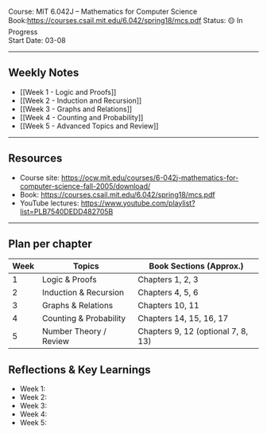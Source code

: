 

Course: MIT 6.042J – Mathematics for Computer Science  
Book:https://courses.csail.mit.edu/6.042/spring18/mcs.pdf
Status: 🟡 In Progress  
Start Date:  03-08

---

## Weekly Notes

- [[Week 1 - Logic and Proofs]]
- [[Week 2 - Induction and Recursion]]
- [[Week 3 - Graphs and Relations]]
- [[Week 4 - Counting and Probability]]
- [[Week 5 - Advanced Topics and Review]]

---

## Resources

- Course site: https://ocw.mit.edu/courses/6-042j-mathematics-for-computer-science-fall-2005/download/
- Book: https://courses.csail.mit.edu/6.042/spring18/mcs.pdf
- YouTube lectures: https://www.youtube.com/playlist?list=PLB7540DEDD482705B

---

## Plan per chapter

| Week | Topics                 | Book Sections (Approx.)            |
| ---- | ---------------------- | ---------------------------------- |
| 1    | Logic & Proofs         | Chapters 1, 2, 3                   |
| 2    | Induction & Recursion  | Chapters 4, 5, 6                   |
| 3    | Graphs & Relations     | Chapters 10, 11                    |
| 4    | Counting & Probability | Chapters 14, 15, 16, 17            |
| 5    | Number Theory / Review | Chapters 9, 12 (optional 7, 8, 13) |
## Reflections & Key Learnings
- Week 1: 
- Week 2: 
- Week 3: 
- Week 4: 
- Week 5: 

